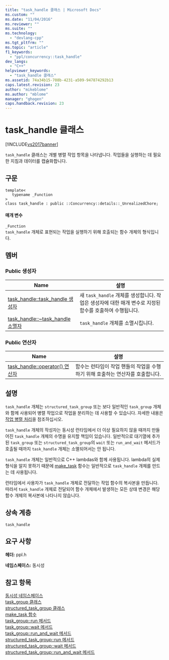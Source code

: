 ```yaml
---
title: "task_handle 클래스 | Microsoft Docs"
ms.custom: ""
ms.date: "11/04/2016"
ms.reviewer: ""
ms.suite: ""
ms.technology: 
  - "devlang-cpp"
ms.tgt_pltfrm: ""
ms.topic: "article"
f1_keywords: 
  - "ppl/concurrency::task_handle"
dev_langs: 
  - "C++"
helpviewer_keywords: 
  - "task_handle 클래스"
ms.assetid: 74a34b15-708b-4231-a509-947874292b13
caps.latest.revision: 23
author: "mikeblome"
ms.author: "mblome"
manager: "ghogen"
caps.handback.revision: 23
---
```

# task_handle 클래스
[!INCLUDE[vs2017banner](../../../assembler/inline/includes/vs2017banner.md)]

`task_handle` 클래스는 개별 병렬 작업 항목을 나타냅니다.  작업들을 실행하는 데 필요한 지침과 데이터를 캡슐화합니다.  
  
## 구문  
  
```  
template<  
   typename _Function  
>  
class task_handle : public ::Concurrency::details::_UnrealizedChore;  
```  
  
#### 매개 변수  
 `_Function`  
 `task_handle` 개체로 표현되는 작업을 실행하기 위해 호출되는 함수 개체의 형식입니다.  
  
## 멤버  
  
### Public 생성자  
  
|Name|설명|  
|----------|--------|  
|[task\_handle::task\_handle 생성자](../Topic/task_handle::task_handle%20Constructor.md)|새 `task_handle` 개체를 생성합니다.  작업은 생성자에 대한 매개 변수로 지정된 함수를 호출하여 수행됩니다.|  
|[task\_handle::~task\_handle 소멸자](../Topic/task_handle::~task_handle%20Destructor.md)|`task_handle` 개체를 소멸시킵니다.|  
  
### Public 연산자  
  
|Name|설명|  
|----------|--------|  
|[task\_handle::operator\(\) 연산자](../Topic/task_handle::operator\(\)%20Operator.md)|함수는 런타임이 작업 핸들의 작업을 수행하기 위해 호출하는 연산자를 호출합니다.|  
  
## 설명  
 `task_handle` 개체는 `structured_task_group` 또는 보다 일반적인 `task_group` 개체와 함께 사용되어 병렬 작업으로 작업을 분리하는 데 사용할 수 있습니다.  자세한 내용은 [작업 병렬 처리](../../../parallel/concrt/task-parallelism-concurrency-runtime.md)을 참조하십시오.  
  
 `task_handle` 개체의 작성자는 동시성 런타임에서 더 이상 필요하지 않을 때까지 만들어진 `task_handle` 개체의 수명을 유지할 책임이 있습니다.  일반적으로 대기열에 추가된 `task_group` 또는 `structured_task_group`의 `wait` 또는 `run_and_wait` 메서드가 호출될 때까지 `task_handle` 개체는 소멸되어서는 안 됩니다.  
  
 `task_handle` 개체는 일반적으로 C\+\+ lambdas와 함께 사용됩니다.  lambda의 실제 형식을 알지 못하기 때문에 [make\_task](../Topic/make_task%20Function.md) 함수는 일반적으로 `task_handle` 개체를 만드는 데 사용됩니다.  
  
 런타임에서 사용자가 `task_handle` 개체로 전달하는 작업 함수의 복사본을 만듭니다.  따라서 `task_handle` 개체로 전달되어 함수 개체에서 발생하는 모든 상태 변경은 해당 함수 개체의 복사본에 나타나지 않습니다.  
  
## 상속 계층  
 `task_handle`  
  
## 요구 사항  
 **헤더:** ppl.h  
  
 **네임스페이스:** 동시성  
  
## 참고 항목  
 [동시성 네임스페이스](../../../parallel/concrt/reference/concurrency-namespace.md)   
 [task\_group 클래스](../Topic/task_group%20Class.md)   
 [structured\_task\_group 클래스](../../../parallel/concrt/reference/structured-task-group-class.md)   
 [make\_task 함수](../Topic/make_task%20Function.md)   
 [task\_group::run 메서드](../Topic/task_group::run%20Method.md)   
 [task\_group::wait 메서드](../Topic/task_group::wait%20Method.md)   
 [task\_group::run\_and\_wait 메서드](../Topic/task_group::run_and_wait%20Method.md)   
 [structured\_task\_group::run 메서드](../Topic/structured_task_group::run%20Method.md)   
 [structured\_task\_group::wait 메서드](../Topic/structured_task_group::wait%20Method.md)   
 [structured\_task\_group::run\_and\_wait 메서드](../Topic/structured_task_group::run_and_wait%20Method.md)